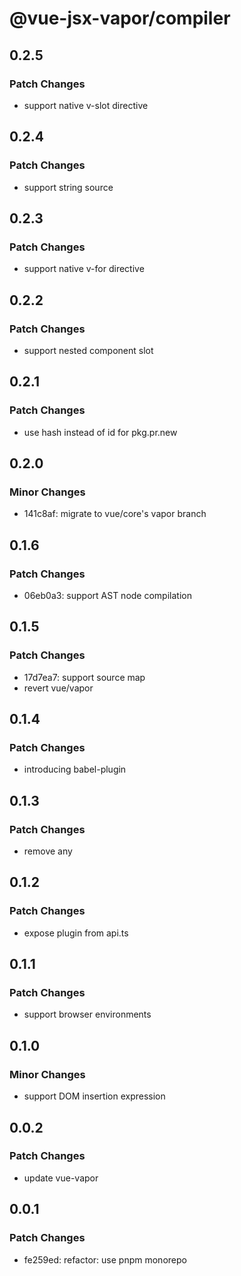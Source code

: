 # @vue-jsx-vapor/compiler

## 0.2.5

### Patch Changes

- support native v-slot directive

## 0.2.4

### Patch Changes

- support string source

## 0.2.3

### Patch Changes

- support native v-for directive

## 0.2.2

### Patch Changes

- support nested component slot

## 0.2.1

### Patch Changes

- use hash instead of id for pkg.pr.new

## 0.2.0

### Minor Changes

- 141c8af: migrate to vue/core's vapor branch

## 0.1.6

### Patch Changes

- 06eb0a3: support AST node compilation

## 0.1.5

### Patch Changes

- 17d7ea7: support source map
- revert vue/vapor

## 0.1.4

### Patch Changes

- introducing babel-plugin

## 0.1.3

### Patch Changes

- remove any

## 0.1.2

### Patch Changes

- expose plugin from api.ts

## 0.1.1

### Patch Changes

- support browser environments

## 0.1.0

### Minor Changes

- support DOM insertion expression

## 0.0.2

### Patch Changes

- update vue-vapor

## 0.0.1

### Patch Changes

- fe259ed: refactor: use pnpm monorepo
